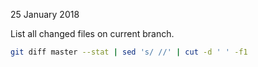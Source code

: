 25 January 2018

List all changed files on current branch.

```bash
git diff master --stat | sed 's/ //' | cut -d ' ' -f1
```
